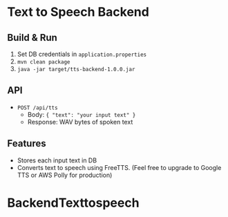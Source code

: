 # Text to Speech Backend  
  
## Build & Run  
1. Set DB credentials in `application.properties`  
2. `mvn clean package`  
3. `java -jar target/tts-backend-1.0.0.jar`  
  
## API  
- `POST /api/tts`  
	- Body: `{ "text": "your input text" }`  
	- Response: WAV bytes of spoken text  
  
## Features  
- Stores each input text in DB  
- Converts text to speech using FreeTTS. (Feel free to upgrade to Google TTS or AWS Polly for production)  
# BackendTexttospeech